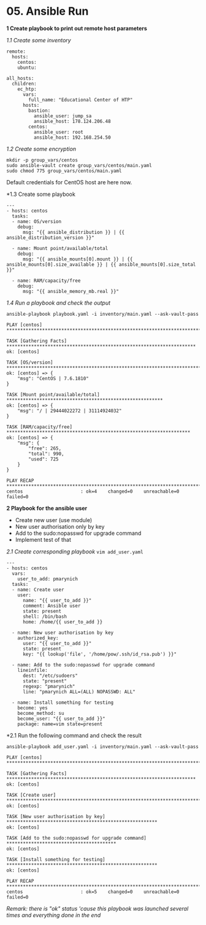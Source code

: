 # 05. Ansible Run
**1 Create playbook to print out remote host parameters**

*1.1 Create some inventory*
```
remote:
  hosts:
    centos:
    ubuntu:

all_hosts:
  children:
    ec_htp:
      vars:
        full_name: "Educational Center of HTP"
      hosts:
        bastion:
          ansible_user: jump_sa
          ansible_host: 178.124.206.48
        centos:
          ansible_user: root
          ansible_host: 192.168.254.50
```
*1.2 Create some encryption*

```
mkdir -p group_vars/centos 
sudo ansible-vault create group_vars/centos/main.yaml
sudo chmod 775 group_vars/centos/main.yaml
```

Default credentials for CentOS host are here now.

*1.3 Create some playbook
```
---
- hosts: centos
  tasks:
  - name: OS/version
    debug:
      msg: "{{ ansible_distribution }} | {{ ansible_distribution_version }}"

  - name: Mount point/available/total
    debug:
      msg: "{{ ansible_mounts[0].mount }} | {{ ansible_mounts[0].size_available }} | {{ ansible_mounts[0].size_total }}"

  - name: RAM/capacity/free
    debug:
      msg: "{{ ansible_memory_mb.real }}"
```

*1.4 Run a playbook and check the output*

`ansible-playbook playbook.yaml -i inventory/main.yaml --ask-vault-pass`

```
PLAY [centos] ******************************************************************************

TASK [Gathering Facts] *********************************************************************
ok: [centos]

TASK [OS/version] **************************************************************************
ok: [centos] => {
    "msg": "CentOS | 7.6.1810"
}

TASK [Mount point/available/total] *********************************************************
ok: [centos] => {
    "msg": "/ | 29444022272 | 31114924032"
}

TASK [RAM/capacity/free] *******************************************************************
ok: [centos] => {
    "msg": {
        "free": 265,
        "total": 990,
        "used": 725
    }
}

PLAY RECAP *********************************************************************************
centos                     : ok=4    changed=0    unreachable=0    failed=0
```

**2 Playbook for the ansible user**

- Create new user (use module)
- New user authorisation only by key
- Add to the sudo:nopasswd for upgrade command
- Implement test of that

*2.1 Create corresponding playbook*
`vim add_user.yaml`
```
---
- hosts: centos
  vars:
    user_to_add: pmarynich
  tasks:
  - name: Create user
    user:
      name: "{{ user_to_add }}"
      comment: Ansible user
      state: present
      shell: /bin/bash
      home: /home/{{ user_to_add }}

  - name: New user authorisation by key
    authorized_key:
      user: "{{ user_to_add }}"
      state: present
      key: "{{ lookup('file', '/home/pow/.ssh/id_rsa.pub') }}"

  - name: Add to the sudo:nopasswd for upgrade command
    lineinfile:
      dest: "/etc/sudoers"
      state: "present"
      regexp: "pmarynich"
      line: "pmarynich ALL=(ALL) NOPASSWD: ALL"

  - name: Install something for testing
    become: yes
    become_method: su
    become_user: "{{ user_to_add }}"
    package: name=vim state=present
```
*2.1 Run the following command and check the result

`ansible-playbook add_user.yaml -i inventory/main.yaml --ask-vault-pass`
```
PLAY [centos] ******************************************************************************

TASK [Gathering Facts] *********************************************************************
ok: [centos]

TASK [Create user] *************************************************************************
ok: [centos]

TASK [New user authorisation by key] *******************************************************
ok: [centos]

TASK [Add to the sudo:nopasswd for upgrade command] ****************************************
ok: [centos]

TASK [Install something for testing] *******************************************************
ok: [centos]

PLAY RECAP *********************************************************************************
centos                     : ok=5    changed=0    unreachable=0    failed=0
```
*Remark: there is "ok" status 'cause this playbook was launched several times and everything done in the end*
